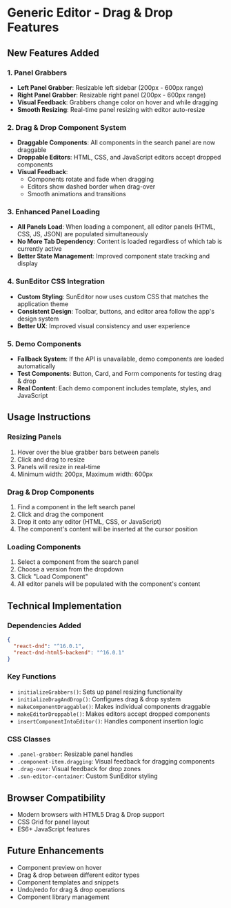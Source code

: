 # Generic Editor - Drag & Drop Features

## New Features Added

### 1. Panel Grabbers
- **Left Panel Grabber**: Resizable left sidebar (200px - 600px range)
- **Right Panel Grabber**: Resizable right panel (200px - 600px range)
- **Visual Feedback**: Grabbers change color on hover and while dragging
- **Smooth Resizing**: Real-time panel resizing with editor auto-resize

### 2. Drag & Drop Component System
- **Draggable Components**: All components in the search panel are now draggable
- **Droppable Editors**: HTML, CSS, and JavaScript editors accept dropped components
- **Visual Feedback**: 
  - Components rotate and fade when dragging
  - Editors show dashed border when drag-over
  - Smooth animations and transitions

### 3. Enhanced Panel Loading
- **All Panels Load**: When loading a component, all editor panels (HTML, CSS, JS, JSON) are populated simultaneously
- **No More Tab Dependency**: Content is loaded regardless of which tab is currently active
- **Better State Management**: Improved component state tracking and display

### 4. SunEditor CSS Integration
- **Custom Styling**: SunEditor now uses custom CSS that matches the application theme
- **Consistent Design**: Toolbar, buttons, and editor area follow the app's design system
- **Better UX**: Improved visual consistency and user experience

### 5. Demo Components
- **Fallback System**: If the API is unavailable, demo components are loaded automatically
- **Test Components**: Button, Card, and Form components for testing drag & drop
- **Real Content**: Each demo component includes template, styles, and JavaScript

## Usage Instructions

### Resizing Panels
1. Hover over the blue grabber bars between panels
2. Click and drag to resize
3. Panels will resize in real-time
4. Minimum width: 200px, Maximum width: 600px

### Drag & Drop Components
1. Find a component in the left search panel
2. Click and drag the component
3. Drop it onto any editor (HTML, CSS, or JavaScript)
4. The component's content will be inserted at the cursor position

### Loading Components
1. Select a component from the search panel
2. Choose a version from the dropdown
3. Click "Load Component"
4. All editor panels will be populated with the component's content

## Technical Implementation

### Dependencies Added
```json
{
  "react-dnd": "^16.0.1",
  "react-dnd-html5-backend": "^16.0.1"
}
```

### Key Functions
- `initializeGrabbers()`: Sets up panel resizing functionality
- `initializeDragAndDrop()`: Configures drag & drop system
- `makeComponentDraggable()`: Makes individual components draggable
- `makeEditorDroppable()`: Makes editors accept dropped components
- `insertComponentIntoEditor()`: Handles component insertion logic

### CSS Classes
- `.panel-grabber`: Resizable panel handles
- `.component-item.dragging`: Visual feedback for dragging components
- `.drag-over`: Visual feedback for drop zones
- `.sun-editor-container`: Custom SunEditor styling

## Browser Compatibility
- Modern browsers with HTML5 Drag & Drop support
- CSS Grid for panel layout
- ES6+ JavaScript features

## Future Enhancements
- Component preview on hover
- Drag & drop between different editor types
- Component templates and snippets
- Undo/redo for drag & drop operations
- Component library management 